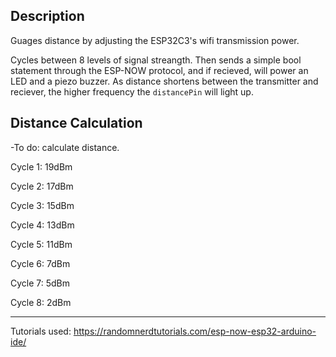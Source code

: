 ## Description

Guages distance by adjusting the ESP32C3's wifi transmission power.

Cycles between 8 levels of signal streangth. Then sends a simple bool statement through the ESP-NOW protocol, and if recieved, will power an LED and a piezo buzzer. As distance shortens between the transmitter and reciever, the higher frequency the `distancePin` will light up.

## Distance Calculation

-To do: calculate distance.

Cycle 1: 19dBm

Cycle 2: 17dBm

Cycle 3: 15dBm

Cycle 4: 13dBm

Cycle 5: 11dBm

Cycle 6: 7dBm

Cycle 7: 5dBm

Cycle 8: 2dBm

_____

Tutorials used: https://randomnerdtutorials.com/esp-now-esp32-arduino-ide/
